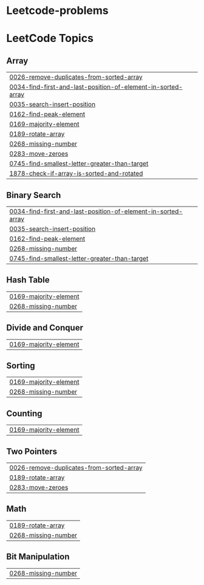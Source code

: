 # Leetcode-problems
<!---LeetCode Topics Start-->
# LeetCode Topics
## Array
|  |
| ------- |
| [0026-remove-duplicates-from-sorted-array](https://github.com/srivardhanw/Leetcode-problems/tree/master/0026-remove-duplicates-from-sorted-array) |
| [0034-find-first-and-last-position-of-element-in-sorted-array](https://github.com/srivardhanw/Leetcode-problems/tree/master/0034-find-first-and-last-position-of-element-in-sorted-array) |
| [0035-search-insert-position](https://github.com/srivardhanw/Leetcode-problems/tree/master/0035-search-insert-position) |
| [0162-find-peak-element](https://github.com/srivardhanw/Leetcode-problems/tree/master/0162-find-peak-element) |
| [0169-majority-element](https://github.com/srivardhanw/Leetcode-problems/tree/master/0169-majority-element) |
| [0189-rotate-array](https://github.com/srivardhanw/Leetcode-problems/tree/master/0189-rotate-array) |
| [0268-missing-number](https://github.com/srivardhanw/Leetcode-problems/tree/master/0268-missing-number) |
| [0283-move-zeroes](https://github.com/srivardhanw/Leetcode-problems/tree/master/0283-move-zeroes) |
| [0745-find-smallest-letter-greater-than-target](https://github.com/srivardhanw/Leetcode-problems/tree/master/0745-find-smallest-letter-greater-than-target) |
| [1878-check-if-array-is-sorted-and-rotated](https://github.com/srivardhanw/Leetcode-problems/tree/master/1878-check-if-array-is-sorted-and-rotated) |
## Binary Search
|  |
| ------- |
| [0034-find-first-and-last-position-of-element-in-sorted-array](https://github.com/srivardhanw/Leetcode-problems/tree/master/0034-find-first-and-last-position-of-element-in-sorted-array) |
| [0035-search-insert-position](https://github.com/srivardhanw/Leetcode-problems/tree/master/0035-search-insert-position) |
| [0162-find-peak-element](https://github.com/srivardhanw/Leetcode-problems/tree/master/0162-find-peak-element) |
| [0268-missing-number](https://github.com/srivardhanw/Leetcode-problems/tree/master/0268-missing-number) |
| [0745-find-smallest-letter-greater-than-target](https://github.com/srivardhanw/Leetcode-problems/tree/master/0745-find-smallest-letter-greater-than-target) |
## Hash Table
|  |
| ------- |
| [0169-majority-element](https://github.com/srivardhanw/Leetcode-problems/tree/master/0169-majority-element) |
| [0268-missing-number](https://github.com/srivardhanw/Leetcode-problems/tree/master/0268-missing-number) |
## Divide and Conquer
|  |
| ------- |
| [0169-majority-element](https://github.com/srivardhanw/Leetcode-problems/tree/master/0169-majority-element) |
## Sorting
|  |
| ------- |
| [0169-majority-element](https://github.com/srivardhanw/Leetcode-problems/tree/master/0169-majority-element) |
| [0268-missing-number](https://github.com/srivardhanw/Leetcode-problems/tree/master/0268-missing-number) |
## Counting
|  |
| ------- |
| [0169-majority-element](https://github.com/srivardhanw/Leetcode-problems/tree/master/0169-majority-element) |
## Two Pointers
|  |
| ------- |
| [0026-remove-duplicates-from-sorted-array](https://github.com/srivardhanw/Leetcode-problems/tree/master/0026-remove-duplicates-from-sorted-array) |
| [0189-rotate-array](https://github.com/srivardhanw/Leetcode-problems/tree/master/0189-rotate-array) |
| [0283-move-zeroes](https://github.com/srivardhanw/Leetcode-problems/tree/master/0283-move-zeroes) |
## Math
|  |
| ------- |
| [0189-rotate-array](https://github.com/srivardhanw/Leetcode-problems/tree/master/0189-rotate-array) |
| [0268-missing-number](https://github.com/srivardhanw/Leetcode-problems/tree/master/0268-missing-number) |
## Bit Manipulation
|  |
| ------- |
| [0268-missing-number](https://github.com/srivardhanw/Leetcode-problems/tree/master/0268-missing-number) |
<!---LeetCode Topics End-->